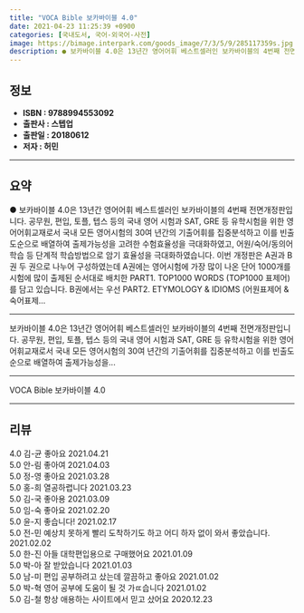```yaml
---
title: "VOCA Bible 보카바이블 4.0"
date: 2021-04-23 11:25:39 +0900
categories: [국내도서, 국어-외국어-사전]
image: https://bimage.interpark.com/goods_image/7/3/5/9/285117359s.jpg
description: ● 보카바이블 4.0은 13년간 영어어휘 베스트셀러인 보카바이블의 4번째 전면개정판입니다. 공무원, 편입, 토플, 텝스 등의 국내 영어 시험과 SAT, GRE 등 유학시험을 위한 영어어휘교재로서 국내 모든 영어시험의 30여 년간의 기출어휘를 집중분석하고 이를 빈출도순으로 배열하여 출제
---
```


## **정보**

- **ISBN : 9788994553092**
- **출판사 : 스텝업**
- **출판일 : 20180612**
- **저자 : 허민**

------



## **요약**

●  보카바이블 4.0은 13년간 영어어휘 베스트셀러인 보카바이블의 4번째 전면개정판입니다. 공무원, 편입, 토플, 텝스 등의 국내 영어 시험과 SAT, GRE 등 유학시험을 위한 영어어휘교재로서 국내 모든 영어시험의 30여 년간의 기출어휘를 집중분석하고 이를 빈출도순으로 배열하여 출제가능성을 고려한 수험효율성을 극대화하였고, 어원/숙어/동의어 학습 등 단계적 학습방법으로 암기 효율성을 극대화하였습니다. 이번 개정판은 A권과 B권 두 권으로 나누어 구성하였는데 A권에는 영어시험에 가장 많이 나온 단어 1000개를 시험에 많이 출제된 순서대로 배치한 PART1. TOP1000 WORDS (TOP1000 표제어)를 담고 있습니다. B권에서는 우선 PART2. ETYMOLOGY & IDIOMS (어원표제어 & 숙어표제...

------

보카바이블 4.0은 13년간 영어어휘 베스트셀러인 보카바이블의 4번째 전면개정판입니다. 공무원, 편입, 토플, 텝스 등의 국내 영어 시험과 SAT, GRE 등 유학시험을 위한 영어어휘교재로서 국내 모든 영어시험의 30여 년간의 기출어휘를 집중분석하고 이를 빈출도순으로 배열하여 출제가능성을... 

------


VOCA Bible 보카바이블 4.0 

------


## **리뷰** 

4.0 김-균 좋아요 2021.04.21 <br/>5.0 안-림 좋아여 2021.04.03 <br/>5.0 정-영 좋아요 2021.03.28 <br/>5.0 홍-희 열공하렵니다 2021.03.23 <br/>5.0 김-국 좋아용 2021.03.09 <br/>5.0 임-숙 좋아요 2021.02.20 <br/>5.0 윤-지 좋습니다! 2021.02.17 <br/>5.0 전-민 예상치 못하게 빨리 도착하기도 하고 어디 하자 없이 와서 좋았습니다. 2021.02.02 <br/>5.0 한-진 아들 대학편입용으로 구매했어요 2021.01.09 <br/>5.0 박-아 잘 받았습니다 2021.01.03 <br/>5.0 남-미 편입 공부하려고 샀는데 깔끔하고 좋아요  2021.01.02 <br/>5.0 박-혁 영어 공부에 도움이 될 것 가ㄸ습니다 2021.01.02 <br/>5.0 김-철 항상 애용하는 사이트에서 믿고 샀어요 2020.12.23 <br/>